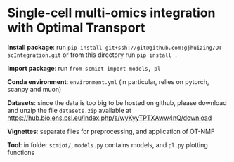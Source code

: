# Single-cell multi-omics integration with Optimal Transport

**Install package**: run `pip install git+ssh://git@github.com:gjhuizing/OT-scIntegration.git` or from this directory run `pip install .`

**Import package**: run `from scmiot import models, pl`

**Conda environment**: `environment.yml` (in particular, relies on pytorch, scanpy and muon)

**Datasets**: since the data is too big to be hosted on github, please download and unzip the file `datasets.zip` available at https://hub.bio.ens.psl.eu/index.php/s/wyKyyTPTXAww4nQ/download

**Vignettes**: separate files for preprocessing, and application of OT-NMF

**Tool**: in folder `scmiot/`, `models.py` contains models, and `pl.py` plotting functions
